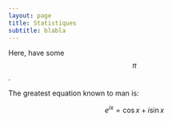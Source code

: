 ```yaml
---
layout: page
title: Statistiques
subtitle: blabla
---
```








Here, have some $$\pi$$.

The greatest equation known to man is: 

$$ e^{ix} = \cos{x} + i \sin{x} $$






